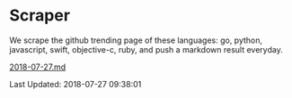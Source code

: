 # Scraper

We scrape the github trending page of these languages: go, python, javascript, swift, objective-c, ruby, and push a markdown result everyday.

[2018-07-27.md](https://github.com/henson/Scraper/blob/master/2018-07-27.md)

Last Updated: 2018-07-27 09:38:01